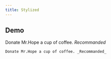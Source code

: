 ```yaml
---
title: Stylized
---
```


## Demo

Donate Mr.Hope a cup of coffee. _Recommanded_

```md
Donate Mr.Hope a cup of coffee. _Recommanded_
```
